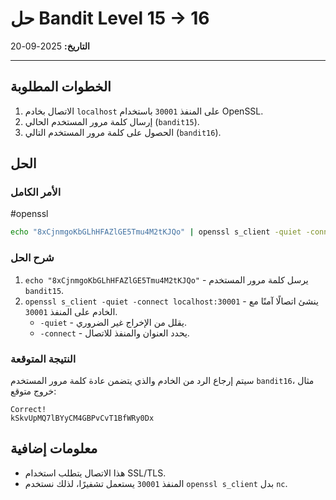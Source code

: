 # حل Bandit Level 15 → 16

**التاريخ:** 2025-09-20

---

## الخطوات المطلوبة
1. الاتصال بخادم `localhost` على المنفذ `30001` باستخدام OpenSSL.
2. إرسال كلمة مرور المستخدم الحالي (`bandit15`).
3. الحصول على كلمة مرور المستخدم التالي (`bandit16`).

## الحل

### الأمر الكامل
#openssl
```bash
echo "8xCjnmgoKbGLhHFAZlGE5Tmu4M2tKJQo" | openssl s_client -quiet -connect localhost:30001
```

### شرح الحل
1. `echo "8xCjnmgoKbGLhHFAZlGE5Tmu4M2tKJQo"` - يرسل كلمة مرور المستخدم `bandit15`.
2. `openssl s_client -quiet -connect localhost:30001` - ينشئ اتصالًا آمنًا مع الخادم على المنفذ `30001`.
   - `-quiet` - يقلل من الإخراج غير الضروري.
   - `-connect` - يحدد العنوان والمنفذ للاتصال.

### النتيجة المتوقعة
سيتم إرجاع الرد من الخادم والذي يتضمن عادة كلمة مرور المستخدم `bandit16`، مثال خروج متوقع:
```
Correct!
kSkvUpMQ7lBYyCM4GBPvCvT1BfWRy0Dx
```

## معلومات إضافية
- هذا الاتصال يتطلب استخدام SSL/TLS.
- المنفذ `30001` يستعمل تشفيرًا، لذلك نستخدم `openssl s_client` بدل `nc`.

